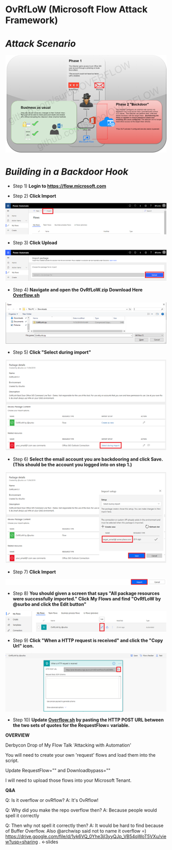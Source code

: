 # OvRfLoW (Microsoft Flow Attack Framework)

# _**Attack Scenario**_
![](/DATA/Attack_Scenario.png)

# _**Building in a Backdoor Hook**_
 
* Step 1) **Login to https://flow.microsoft.com**

* Step 2) **Click Import**

![](/DATA/step1a.png)

* Step 3) **Click Upload**

![](/DATA/step2a.png)

* Step 4) **Navigate and open the OvRfLoW.zip Download Here [Overflow.sh](/Import/OvRfLoW.zip)**

![](/DATA/step4.png)

* Step 5) **Click "Select during import"**

![](/DATA/step5.png)

* Step 6) **Select the email account you are backdooring and click Save. (This should be the account you logged into on step 1.)**

![](/DATA/step6.png)

* Step 7) **Click Import**

![](/DATA/step7.png)

* Step 8) **You should given a screen that says "All package resources were successfully imported." Click My Flows and find "OvRfLoW by @surbo and click the Edit button"**

![](/DATA/step8.png)

* Step 9) **Click "When a HTTP request is received" and click the "Copy Url" icon.**

![](/DATA/step9.png)

* Step 10) **Update [Overflow.sh](/Overflow.sh) by pasting the HTTP POST URL between the two sets of quotes for the RequestFlow= variable.**



**OVERVIEW**

Derbycon Drop of My Flow Talk 'Attacking with Automation'

You will need to create your own 'request' flows and load them into the script.

Update RequestFlow="" and Downloadbypass=""

I will need to upload those flows into your Microsoft Tenant.

**Q&A**

Q: Is it overflow or ovRflow?
A: It's OvRflow!

Q: Why did you make the repo overflow then?
A: Because people would spell it correctly

Q: Then why not spell it correctly then?
A: It would be hard to find because of Buffer Overflow. Also @archwisp said not to name it overflow =)
https://drive.google.com/file/d/1yk6VQ_0Yhe3jI3yyQJp_VB54qWoT5VXu/view?usp=sharing .  <-slides



